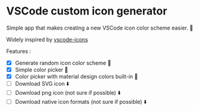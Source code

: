 # VSCode custom icon generator

Simple app that makes creating a new VSCode icon color scheme easier. :art:

Widely inspired by [vscode-icons](https://github.com/dhanishgajjar/vscode-icons)

Features : 
- [x] Generate random icon color scheme :game_die:
- [x] Simple color picker :art:
- [x] Color picker with material design colors built-in :art:
- [ ] Download SVG icon :arrow_down:
- [ ] Download png icon (not sure if possible) :arrow_down:
- [ ] Download native icon formats (not sure if possible) :arrow_down:
